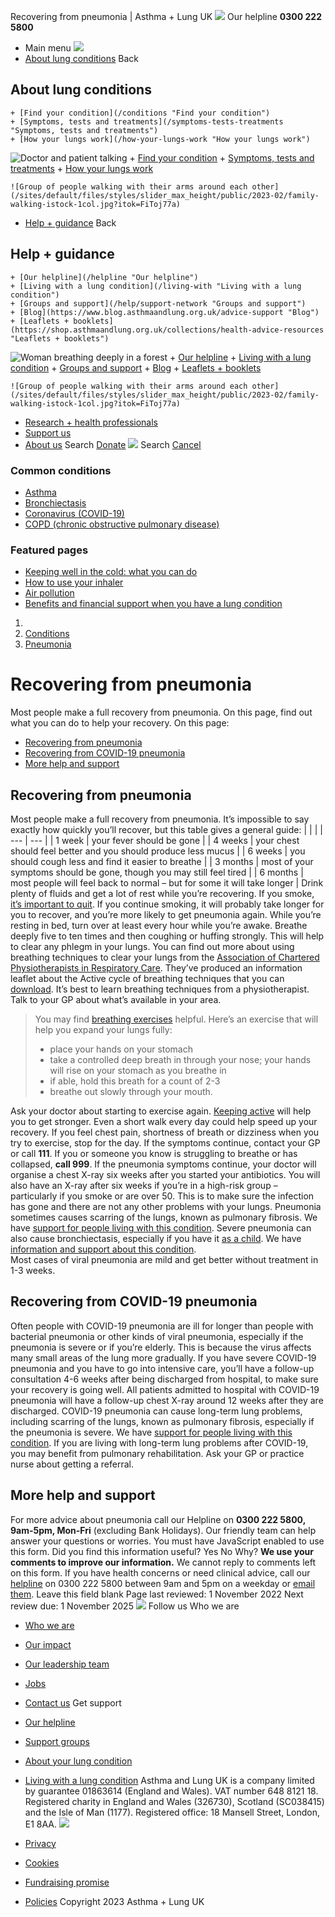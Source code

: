 
Recovering from pneumonia | Asthma + Lung UK
 [![](/themes/custom/asthma-lung-uk/images/aluk-logo.png)](/ "Homepage")
 Our helpline **0300 222 5800**
* Main menu
![](/wingsuit/asthma-lung-uk/images/aluk-logo.png)
* [About lung conditions](#about "About lung conditions")
 Back
 
## About lung conditions
	+ [Find your condition](/conditions "Find your condition")
	+ [Symptoms, tests and treatments](/symptoms-tests-treatments "Symptoms, tests and treatments")
	+ [How your lungs work](/how-your-lungs-work "How your lungs work")
![Doctor and patient talking](/sites/default/files/styles/slider_max_height/public/2023-02/119589.jpg?itok=IfMKqhqJ)
	+ [Find your condition](/conditions)
	+ [Symptoms, tests and treatments](/symptoms-tests-treatments)
	+ [How your lungs work](/how-your-lungs-work)
	
	
	![Group of people walking with their arms around each other](/sites/default/files/styles/slider_max_height/public/2023-02/family-walking-istock-1col.jpg?itok=FiToj77a)
* [Help + guidance](#get-support "Help + guidance")
 Back
 
## Help + guidance
	+ [Our helpline](/helpline "Our helpline")
	+ [Living with a lung condition](/living-with "Living with a lung condition")
	+ [Groups and support](/help/support-network "Groups and support")
	+ [Blog](https://www.blog.asthmaandlung.org.uk/advice-support "Blog")
	+ [Leaflets + booklets](https://shop.asthmaandlung.org.uk/collections/health-advice-resources "Leaflets + booklets")
![Woman breathing deeply in a forest](/sites/default/files/styles/slider_max_height/public/2023-02/A%2BLUK%20Generic73.jpg?itok=IY-jWei3)
	+ [Our helpline](/helpline)
	+ [Living with a lung condition](/living-with)
	+ [Groups and support](/help/support-network)
	+ [Blog](https://www.blog.asthmaandlung.org.uk/advice-support)
	+ [Leaflets + booklets](https://shop.asthmaandlung.org.uk/collections/health-advice-resources "Leaflets and booklets about lung conditions")
	
	
	![Group of people walking with their arms around each other](/sites/default/files/styles/slider_max_height/public/2023-02/family-walking-istock-1col.jpg?itok=FiToj77a)
* [Research + health professionals](/research-health-professionals "Research + health professionals")
* [Support us](/support-us "Support us")
* [About us](/about-us "About us")
Search
[Donate](https://action.asthmaandlung.org.uk/page/99720/donate/1?ea_tracking_id=General_WebsiteALUK_Header_Regular "Donate") 
 [![](/themes/custom/asthma-lung-uk/images/aluk-logo.png)](/ "Homepage")
Search
[Cancel](#)
### Common conditions
* [Asthma](/conditions/asthma)
* [Bronchiectasis](/conditions/bronchiectasis)
* [Coronavirus (COVID-19)](/conditions/coronavirus)
* [COPD (chronic obstructive pulmonary disease)](/conditions/copd-chronic-obstructive-pulmonary-disease)
### Featured pages
* [Keeping well in the cold: what you can do](/living-with/cold-weather)
* [How to use your inhaler](/living-with/inhaler-videos)
* [Air pollution](/living-with/air-pollution)
* [Benefits and financial support when you have a lung condition](/living-with/benefits)
1. 
3. [Conditions](/conditions)
5. [Pneumonia](/conditions/pneumonia)
# Recovering from pneumonia
Most people make a full recovery from pneumonia. On this page, find out what you can do to help your recovery.
On this page:
* [Recovering from pneumonia](#recovery)
* [Recovering from COVID-19 pneumonia](#covid)
* [More help and support](#more-support)
## Recovering from pneumonia
Most people make a full recovery from pneumonia. It’s impossible to say exactly how quickly you’ll recover, but this table gives a general guide: 
|  |  |
| --- | --- |
| 1 week | your fever should be gone |
| 4 weeks | your chest should feel better and you should produce less mucus |
| 6 weeks | you should cough less and find it easier to breathe |
| 3 months | most of your symptoms should be gone, though you may still feel tired |
| 6 months | most people will feel back to normal – but for some it will take longer |
Drink plenty of fluids and get a lot of rest while you’re recovering. 
If you smoke, [it’s important to quit](https://www.blf.org.uk/support-for-you/smoking). If you continue smoking, it will probably take longer for you to recover, and you’re more likely to get pneumonia again. 
While you’re resting in bed, turn over at least every hour while you’re awake. Breathe deeply five to ten times and then coughing or huffing strongly. This will help to clear any phlegm in your lungs. 
You can find out more about using breathing techniques to clear your lungs from the [Association of Chartered Physiotherapists in Respiratory Care](http://www.acprc.org.uk/). They’ve produced an information leaflet about the Active cycle of breathing techniques that you can [download](https://www.acprc.org.uk/Data/Publication_Downloads/GL-05ACBT.pdf). It’s best to learn breathing techniques from a physiotherapist. Talk to your GP about what’s available in your area.
> You may find [breathing exercises](https://www.blf.org.uk/support-for-you/breathlessness/how-to-manage-breathlessness) helpful. Here’s an exercise that will help you expand your lungs fully:
> 
> 
> * place your hands on your stomach
> * take a controlled deep breath in through your nose; your hands will rise on your stomach as you breathe in
> * if able, hold this breath for a count of 2-3
> * breathe out slowly through your mouth.
> 
Ask your doctor about starting to exercise again. [Keeping active](https://www.blf.org.uk/support-for-you/keep-active/exercise-video) will help you to get stronger. Even a short walk every day could help speed up your recovery. If you feel chest pain, shortness of breath or dizziness when you try to exercise, stop for the day. If the symptoms continue, contact your GP or call **111**. If you or someone you know is struggling to breathe or has collapsed, **call 999**.
If the pneumonia symptoms continue, your doctor will organise a chest X-ray six weeks after you started your antibiotics. You will also have an X-ray after six weeks if you’re in a high-risk group – particularly if you smoke or are over 50. This is to make sure the infection has gone and there are not any other problems with your lungs. 
Pneumonia sometimes causes scarring of the lungs, known as pulmonary fibrosis. We have [support for people living with this condition](https://www.blf.org.uk/support-for-you/pulmonary-fibrosis/what-is-pulmonary-fibrosis). Severe pneumonia can also cause bronchiectasis, especially if you have it [as a child](https://www.blf.org.uk/support-for-you/pneumonia-in-children). We have [information and support about this condition](https://www.blf.org.uk/support-for-you/bronchiectasis).  
Most cases of viral pneumonia are mild and get better without treatment in 1-3 weeks. 
## Recovering from COVID-19 pneumonia
Often people with COVID-19 pneumonia are ill for longer than people with bacterial pneumonia or other kinds of viral pneumonia, especially if the pneumonia is severe or if you’re elderly. This is because the virus affects many small areas of the lung more gradually. 
If you have severe COVID-19 pneumonia and you have to go into intensive care, you’ll have a follow-up consultation 4-6 weeks after being discharged from hospital, to make sure your recovery is going well. All patients admitted to hospital with COVID-19 pneumonia will have a follow-up chest X-ray around 12 weeks after they are discharged.
COVID-19 pneumonia can cause long-term lung problems, including scarring of the lungs, known as pulmonary fibrosis, especially if the pneumonia is severe. We have [support for people living with this condition](https://www.blf.org.uk/support-for-you/pulmonary-fibrosis/what-is-pulmonary-fibrosis). If you are living with long-term lung problems after COVID-19, you may benefit from pulmonary rehabilitation. Ask your GP or practice nurse about getting a referral. 
## More help and support
For more advice about pneumonia call our Helpline on **0300 222 5800, 9am-5pm, Mon-Fri** (excluding Bank Holidays). Our friendly team can help answer your questions or worries.
You must have JavaScript enabled to use this form.
Did you find this information useful?
Yes
No
Why?
**We use your comments to improve our information.** We cannot reply to comments left on this form. If you have health concerns or need clinical advice, call our [helpline](/helpline) on 0300 222 5800 between 9am and 5pm on a weekday or [email them](/helpline).
Leave this field blank
Page last reviewed: 
1 November 2022
Next review due: 
1 November 2025
 [![](/sites/default/files/2023-01/footer-logo%20%281%29.png)](/ "Homepage")
Follow us
 Who we are
 
* [Who we are](/about-us/who-we-are)
* [Our impact](/about-us/our-impact)
* [Our leadership team](/about-us/our-leadership-team)
* [Jobs](/work-us)
* [Contact us](/about-us/contact-us)
 Get support
 
* [Our helpline](/helpline)
* [Support groups](/help/support-network)
* [About your lung condition](/conditions)
* [Living with a lung condition](/living-with)
Asthma and Lung UK is a company limited by guarantee 01863614 (England and Wales). VAT number 648 8121 18.
Registered charity in England and Wales (326730), Scotland (SC038415) and the Isle of Man (1177). Registered office: 18 Mansell Street, London, E1 8AA.
[![](/sites/default/files/2023-01/reg-logo%20%281%29.png)](https://www.fundraisingregulator.org.uk)
![]()
![]()
* [Privacy](/privacy-policy)
* [Cookies](/cookies-how-we-use-them)
* [Fundraising promise](/fundraising-promise)
* [Policies](/about-us/policies)
 Copyright 2023 Asthma + Lung UK
 
